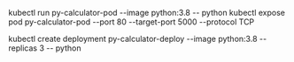 kubectl run py-calculator-pod --image python:3.8 -- python
kubectl expose pod py-calculator-pod --port 80 --target-port 5000 --protocol TCP

kubectl create deployment py-calculator-deploy --image python:3.8 --replicas 3 -- python
